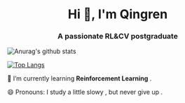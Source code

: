 <h1 align="center">Hi 👋, I'm Qingren</h1>
<h3 align="center">A passionate RL&CV postgraduate</h3>

![Anurag's github stats](https://github-readme-stats.vercel.app/api?username=Qingrenn&show_icons=true&theme=merko&title_color=EEAD0E)

[![Top Langs](https://github-readme-stats.vercel.app/api/top-langs/?username=Qingrenn&layout=compact)](https://github.com/anuraghazra/github-readme-stats)

🌱 I’m currently learning **Reinforcement Learning** .

😄 Pronouns: I study a little slowy , but never give up .
<!--
**Qingrenn/Qingrenn** is a ✨ _special_ ✨ repository because its `README.md` (this file) appears on your GitHub profile.



Here are some ideas to get you started:

- 🔭 I’m currently working on ...
- 🌱 I’m currently learning ...
- 👯 I’m looking to collaborate on ...
- 🤔 I’m looking for help with ...
- 💬 Ask me about ...
- 📫 How to reach me: ...
- 😄 Pronouns: ...
- ⚡ Fun fact: ...
-->
